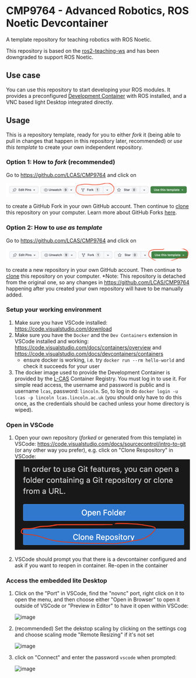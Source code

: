 # CMP9764 - Advanced Robotics, ROS Noetic Devcontainer
A template repository for teaching robotics with ROS Noetic. 

This repository is based on the [ros2-teaching-ws](https://github.com/lcas/ros2-teaching-ws) and has been downgraded to support ROS Noetic.

## Use case

You can use this repository to start developing your ROS modules. It provides a preconfigured [Development Container](https://containers.dev/) with ROS installed, and a VNC based light Desktop integrated directly.

## Usage

This is a repository template, ready for you to either *fork* it (being able to pull in changes that happen in this repository later, recommended) or *use this template* to create your own independent repository.

### Option 1: How to *fork* (recommended)

Go to https://github.com/LCAS/CMP9764 and click on 

![Fork](.assets/fork.png) 

to create a GitHub Fork in your own GitHub account. Then continue to [clone](https://docs.github.com/en/repositories/creating-and-managing-repositories/cloning-a-repository) this repository on your computer. Learn more about GitHub Forks [here](https://docs.github.com/en/pull-requests/collaborating-with-pull-requests/working-with-forks/fork-a-repo).

### Option 2: How to *use as template*

Go to https://github.com/LCAS/CMP9764 and click on 

![usetemplate](.assets/usetemplate.png)

to create a new repository in your own GitHub account. Then continue to [clone](https://docs.github.com/en/repositories/creating-and-managing-repositories/cloning-a-repository) this repository on your computer. *Note: This repository is detached from the original one, so any changes in https://github.com/LCAS/CMP9764 happening after you created your own repository will have to be manually added.


### Setup your working environment

1. Make sure you have VSCode installed: https://code.visualstudio.com/download
2. Make sure you have the `Docker` and the `Dev Containers` extension in VSCode installed and working: https://code.visualstudio.com/docs/containers/overview and https://code.visualstudio.com/docs/devcontainers/containers
    * ensure docker is working, i.e. try `docker run --rm hello-world` and check it succeeds for your user
3. The docker image used to provide the Development Container is provided by the [L-CAS](https://lcas.lincoln.ac.uk) Container Registry. You must log in to use it. For simple read access, the username and password is public and is username `lcas`, password: `lincoln`. So, to log in do `docker login -u lcas -p lincoln lcas.lincoln.ac.uk` (you should only have to do this once, as the credentials should be cached unless your home directory is wiped).

### Open in VSCode

1. Open your own repository (*forked* or generated from this template) in VSCode: https://code.visualstudio.com/docs/sourcecontrol/intro-to-git (or any other way you prefer), e.g. click on "Clone Respository" in VSCode:
    ![Alt text](.assets/clone.png)

2. VSCode should prompt you that there is a devcontainer configured and ask if you want to reopen in container. Re-open in the container

### Access the embedded lite Desktop

1. Click on the "Port" in VSCode, find the "novnc" port, right click on it to open the menu, and then choose either "Open in Browser" to open it outside of VSCode or "Preview in Editor" to have it open within VSCode:

   <img width="735" alt="image" src="https://github.com/LCAS/ros2-teaching-ws/assets/1153084/2b0bdfa9-07ea-4238-a0b9-dd2dc8f4c111">

2. (recommended) Set the dekstop scaling by clicking on the settings cog and choose scaling mode "Remote Resizing" if it's not set

   <img width="292" alt="image" src="https://github.com/LCAS/ros2-teaching-ws/assets/1153084/2d9bc88e-7319-4723-968a-0aa08db026ef">

3. click on "Connect" and enter the password `vscode` when prompted:

   <img width="455" alt="image" src="https://github.com/LCAS/ros2-teaching-ws/assets/1153084/ddc224eb-5980-4d9a-994e-b05aa1e9fc1d">
